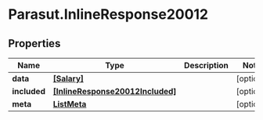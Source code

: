 # Parasut.InlineResponse20012

## Properties
Name | Type | Description | Notes
------------ | ------------- | ------------- | -------------
**data** | [**[Salary]**](Salary.md) |  | [optional] 
**included** | [**[InlineResponse20012Included]**](InlineResponse20012Included.md) |  | [optional] 
**meta** | [**ListMeta**](ListMeta.md) |  | [optional] 


